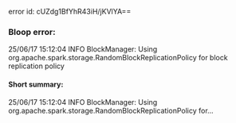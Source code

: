 error id: cUZdg1BfYhR43iH/jKVlYA==
### Bloop error:

25/06/17 15:12:04 INFO BlockManager: Using org.apache.spark.storage.RandomBlockReplicationPolicy for block replication policy
#### Short summary: 

25/06/17 15:12:04 INFO BlockManager: Using org.apache.spark.storage.RandomBlockReplicationPolicy for...